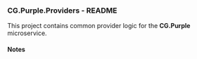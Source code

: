 
### CG.Purple.Providers - README

This project contains common provider logic for the **CG.Purple** microservice.

#### Notes

